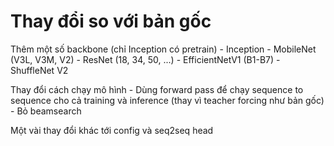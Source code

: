 # Thay đổi so với bản gốc

Thêm một số backbone (chỉ Inception có pretrain)
	- Inception
	- MobileNet (V3L, V3M, V2)
	- ResNet (18, 34, 50, ...)
	- EfficientNetV1 (B1-B7)
	- ShuffleNet V2

Thay đổi cách chạy mô hình
	- Dùng forward pass để chạy sequence to sequence cho cả training và inference (thay vì teacher forcing như bản gốc)
	- Bỏ beamsearch

Một vài thay đổi khác tới config và seq2seq head
